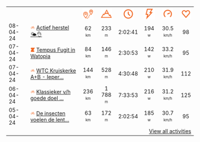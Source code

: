 <table>
    <tr>
        <th></th>
        <th></th>
        <th align="center"><img src="https://raw.githubusercontent.com/robiningelbrecht/strava-activities/master/public/distance.svg" width="30" alt="distance" title="distance"/></th>
        <th align="center"><img src="https://raw.githubusercontent.com/robiningelbrecht/strava-activities/master/public/elevation.svg" width="30" alt="elevation" title="elevation"/></th>
        <th align="center"><img src="https://raw.githubusercontent.com/robiningelbrecht/strava-activities/master/public/time.svg" width="30" alt="time" title="time"/></th>
        <th align="center"><img src="https://raw.githubusercontent.com/robiningelbrecht/strava-activities/master/public/average-watt.svg" width="30" alt="average watts" title="average watts"/></th>
        <th align="center"><img src="https://raw.githubusercontent.com/robiningelbrecht/strava-activities/master/public/average-speed.svg" width="30" alt="average speed" title="average speed"/></th>
        <th align="center"><img src="https://raw.githubusercontent.com/robiningelbrecht/strava-activities/master/public/heart-rate.svg" width="30" alt="average heart rate" title="average heart rate"/></th>
    </tr>
            <tr>
            <td>08-04-24</td>
            <td>
                <img src="https://raw.githubusercontent.com/robiningelbrecht/strava-activities/master/public/activity-ride.svg" width="12" alt="Actief herstel 🌤️👌" title="Actief herstel 🌤️👌"/>
<a href="https://www.strava.com/activities/11136103754" title="Kcal: 1616 | Gear: None ">Actief herstel 🌤️👌</a>
            </td>
            <td align="center">62 <sup><sub>km</sub></sup></td>
            <td align="center">233 <sup><sub>m</sub></sup></td>
            <td align="center">2:02:41</td>
            <td align="center">194 <sup><sub>w</sub></sup></td>
            <td align="center">30.5 <sup><sub>km/h</sub></sup></td>
            <td align="center">98</td>
        </tr>
            <tr>
            <td>07-04-24</td>
            <td>
                                <img src="https://raw.githubusercontent.com/robiningelbrecht/strava-activities/master/public/activity-virtual-ride-zwift.svg" width="12" alt="Tempus Fugit in Watopia" title="Tempus Fugit in Watopia"/>
<a href="https://www.strava.com/activities/11128335510" title="Kcal: 1224 | Gear: None ">Tempus Fugit in Watopia</a>
            </td>
            <td align="center">84 <sup><sub>km</sub></sup></td>
            <td align="center">146 <sup><sub>m</sub></sup></td>
            <td align="center">2:30:53</td>
            <td align="center">142 <sup><sub>w</sub></sup></td>
            <td align="center">33.2 <sup><sub>km/h</sub></sup></td>
            <td align="center">95</td>
        </tr>
            <tr>
            <td>07-04-24</td>
            <td>
                <img src="https://raw.githubusercontent.com/robiningelbrecht/strava-activities/master/public/activity-ride.svg" width="12" alt="WTC Kruiskerke A+B - Ieper ☀️💨" title="WTC Kruiskerke A+B - Ieper ☀️💨"/>
<a href="https://www.strava.com/activities/11125529816" title="Kcal: 3824 | Gear: None ">WTC Kruiskerke A+B - Ieper...</a>
            </td>
            <td align="center">144 <sup><sub>km</sub></sup></td>
            <td align="center">528 <sup><sub>m</sub></sup></td>
            <td align="center">4:30:48</td>
            <td align="center">210 <sup><sub>w</sub></sup></td>
            <td align="center">31.9 <sup><sub>km/h</sub></sup></td>
            <td align="center">112</td>
        </tr>
            <tr>
            <td>06-04-24</td>
            <td>
                <img src="https://raw.githubusercontent.com/robiningelbrecht/strava-activities/master/public/activity-ride.svg" width="12" alt="Klassieker v/h goede doel + H/T 🌤️" title="Klassieker v/h goede doel + H/T 🌤️"/>
<a href="https://www.strava.com/activities/11119446416" title="Kcal: 6541 | Gear: None ">Klassieker v/h goede doel ...</a>
            </td>
            <td align="center">236 <sup><sub>km</sub></sup></td>
            <td align="center">1 788 <sup><sub>m</sub></sup></td>
            <td align="center">7:33:53</td>
            <td align="center">216 <sup><sub>w</sub></sup></td>
            <td align="center">31.2 <sup><sub>km/h</sub></sup></td>
            <td align="center">125</td>
        </tr>
            <tr>
            <td>05-04-24</td>
            <td>
                <img src="https://raw.githubusercontent.com/robiningelbrecht/strava-activities/master/public/activity-ride.svg" width="12" alt="De insecten voelen de lente ook 🪰" title="De insecten voelen de lente ook 🪰"/>
<a href="https://www.strava.com/activities/11113242292" title="Kcal: 1553 | Gear: None ">De insecten voelen de lent...</a>
            </td>
            <td align="center">63 <sup><sub>km</sub></sup></td>
            <td align="center">172 <sup><sub>m</sub></sup></td>
            <td align="center">2:02:54</td>
            <td align="center">185 <sup><sub>w</sub></sup></td>
            <td align="center">30.7 <sup><sub>km/h</sub></sup></td>
            <td align="center">95</td>
        </tr>
                <tr>
            <td colspan="8" align="right"><a href="https://github.com/robiningelbrecht/strava-activities#activities">View all activities</a></td>
        </tr>
    </table>
